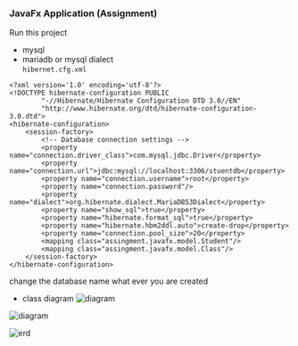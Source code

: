 ### JavaFx Application (Assignment)

Run this project 
* mysql 
* mariadb or mysql dialect  
`hibernet.cfg.xml`
``````````
<?xml version='1.0' encoding='utf-8'?>
<!DOCTYPE hibernate-configuration PUBLIC
        "-//Hibernate/Hibernate Configuration DTD 3.0//EN"
        "http://www.hibernate.org/dtd/hibernate-configuration-3.0.dtd">
<hibernate-configuration>
    <session-factory>
        <!-- Database connection settings -->
        <property name="connection.driver_class">com.mysql.jdbc.Driver</property>
        <property name="connection.url">jdbc:mysql://localhost:3306/stuentdb</property>
        <property name="connection.username">root</property>
        <property name="connection.password"/>
        <property name="dialect">org.hibernate.dialect.MariaDB53Dialect</property>
        <property name="show_sql">true</property>
        <property name="hibernate.format_sql">true</property>
        <property name="hibernate.hbm2ddl.auto">create-drop</property>
        <property name="connection.pool_size">20</property>
        <mapping class="assingment.javafx.model.Student"/>
        <mapping class="assingment.javafx.model.Class"/>
    </session-factory>
</hibernate-configuration>
```````````
change the database name what ever you are created 
* class diagram
![diagram](https://github.com/poran200/assingment/blob/master/classdaigram1.png?raw=true) 

![diagram](https://github.com/poran200/assingment/blob/master/classdiagram2.png?raw=true) 

![erd](https://github.com/poran200/assingment/blob/master/erdforassingment.png?raw=true)


